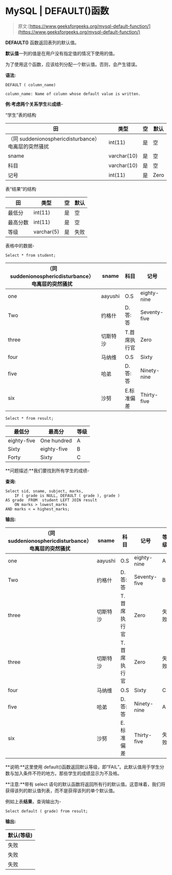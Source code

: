 # MySQL | DEFAULT()函数

> 原文:[https://www.geeksforgeeks.org/mysql-default-function/](https://www.geeksforgeeks.org/mysql-default-function/)

**DEFAULT()** 函数返回表列的默认值。

**默认值**一列的值是在用户没有指定值的情况下使用的值。

为了使用这个函数，应该给列分配一个默认值。否则，会产生错误。

**语法:**

```
DEFAULT ( column_name)

column_name: Name of column whose default value is written.

```

**例:**考虑两个关系**学生**和**成绩**–

“学生”表的结构

<center>

| 田 | 类型 | 空 | 默认 |
| --- | --- | --- | --- |
| （同 suddenionosphericdisturbance）电离层的突然骚扰 | int(11) | 是 | 空 |
| sname | varchar(10) | 是 | 空 |
| 科目 | varchar(10) | 是 | 空 |
| 记号 | int(11) | 是 | Zero |

</center>

表“结果”的结构

<center>

| 田 | 类型 | 空 | 默认 |
| --- | --- | --- | --- |
| 最低分 | int(11) | 是 | 空 |
| 最高分数 | int(11) | 是 | 空 |
| 等级 | varchar(5) | 是 | 失败 |

</center>

表格中的数据-

```
Select * from student;

```

<center>

| （同 suddenionosphericdisturbance）电离层的突然骚扰 | sname | 科目 | 记号 |
| --- | --- | --- | --- |
| one | aayushi | O.S | eighty-nine |
| Two | 约格什 | D.答:答 | Seventy-five |
| three | 切斯特沙 | T.首席执行官 | Zero |
| four | 马纳维 | O.S | Sixty |
| five | 哈弟 | D.答:答 | Ninety-nine |
| six | 沙努 | E.标准偏差 | Thirty-five |

</center>

```
Select * from result;

```

<center>

| 最低分 | 最高分 | 等级 |
| --- | --- | --- |
| eighty-five | One hundred | A |
| Sixty | eighty-five | B |
| Forty | Sixty | C |

</center>

**问题描述:**我们要找到所有学生的成绩-

**查询:**

```
Select sid, sname, subject, marks, 
    IF ( grade is NULL, DEFAULT ( grade ), grade )
AS grade  FROM  student LEFT JOIN result 
    ON marks > lowest_marks 
AND marks < = highest_marks;

```

**输出:**

<center>

| （同 suddenionosphericdisturbance）电离层的突然骚扰 | sname | 科目 | 记号 | 等级 |
| --- | --- | --- | --- | --- |
| one | aayushi | O.S | eighty-nine | A |
| Two | 约格什 | D.答:答 | Seventy-five | B |
| three | 切斯特沙 | T.首席执行官 | Zero | 失败 |
| three | 切斯特沙 | T.首席执行官 | Zero | 失败 |
| four | 马纳维 | O.S | Sixty | C |
| five | 哈弟 | D.答:答 | Ninety-nine | A |
| six | 沙努 | E.标准偏差 | Thirty-five | 失败 |

</center>

**说明:**这里使用 default()函数返回默认等级，即“FAIL”。此默认值用于学生分数与加入条件不符的地方。那些学生的成绩显示为不及格。

**注意:**带有 select 语句的默认函数将返回所有行的默认值。这意味着，我们将获得该列的默认值列表，而不是获得该列的单个默认值。

例如上表**结果**，查询输出为-

```
Select default ( grade) from result;

```

**输出:**

<center>

| 默认(等级) |
| --- |
| 失败 |
| 失败 |
| 失败 |

</center>